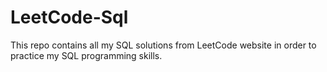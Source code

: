 # LeetCode-Sql
This repo contains all my SQL solutions from LeetCode website in order to practice my SQL programming skills.
